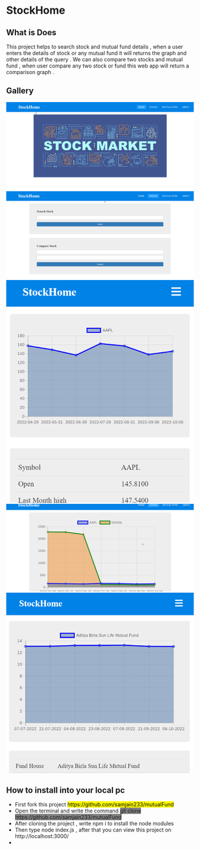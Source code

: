 <h1>StockHome</h1>
<h2>What is Does </h2>
<p>This project helps to search stock and mutual fund details , when a user enters the details of stock or any mutual fund it will returns the graph and other details of the query . We can also compare two stocks and mutual fund , when user compare any two stock or fund this web app will return a comparison graph .</p>
<h2>Gallery</h2>
<img src="displayimg/1.png">
<img src="displayimg/2.png">
<img src="displayimg/3.png">
<img src="displayimg/4.png">
<img src="displayimg/5.png">
<h2>How to install into your local pc</h2>
<ul>
  <li>First fork this project <mark>https://github.com/samjain233/mutualFund</mark> </li>
  <li>Open the terminal and write the command <span style="background-color:grey"> git clone https://github.com/samjain233/mutualFund </span> </li>
  <li>After cloning the project , write npm i to install the node modules </li>
  <li>Then type node index.js , after that you can view this project on http://localhost:3000/ <li>
 </ul>
